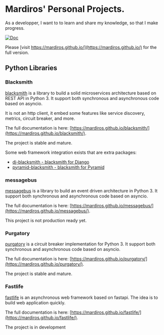 # Mardiros' Personal Projects.

As a developper, I want to to learn and share my knowledge, so that I make progress.

[![Doc](https://github.com/mardiros/mardiros.github.io/actions/workflows/gh-pages.yml/badge.svg)](https://github.com/mardiros/mardiros.github.io/actions/workflows/gh-pages.yml)

Please [visit https://mardiros.github.io/](https://mardiros.github.io/) for the full
version.

## Python Libraries

### Blacksmith

[blacksmith](https://mardiros.github.io/blacksmith/) is a library to build a solid
microservices architecture based on REST API in Python 3. It support both synchronous
and asynchronous code based on asyncio.

It is not an http client, it embed some features like service discovery, metrics,
circuit breaker, and more.

The full documentation is here: [https://mardiros.github.io/blacksmith/](https://mardiros.github.io/blacksmith/).

The project is stable and mature.

Some web framework integration exists that are extra packages:

* [dj-blacksmith - blacksmith for Django](https://mardiros.github.io/dj-blacksmith/)
* [pyramid-blacksmith - blacksmith for Pyramid](https://mardiros.github.io/pyramid-blacksmith/)

### messagebus

[messagebus](https://mardiros.github.io/messagebus/) is a library to build an event driven
architecture in Python 3. It support both synchronous and asynchronous code based on asyncio.

The full documentation is here: [https://mardiros.github.io/messagebus/](https://mardiros.github.io/messagebus/).

This project is not production ready yet.


### Purgatory

[purgatory](https://mardiros.github.io/purgatory/) is a circuit breaker implementation for Python 3.
It support both synchronous and asynchronous code based on asyncio.


The full documentation is here: [https://mardiros.github.io/purgatory/](https://mardiros.github.io/purgatory/).

The project is stable and mature.

### Fastlife

[fastlife](https://mardiros.github.io/fastlife/) is an asynchronous web framework based on fastapi.
The  idea is to build web application quickly.

The full documentation is here: [https://mardiros.github.io/fastlife/](https://mardiros.github.io/fastlife/).

The project is in development
